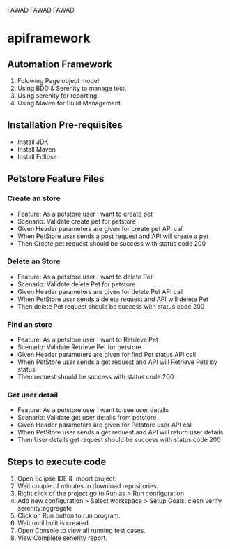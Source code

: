 FAWAD
FAWAD
FAWAD
# apiframework
## Automation Framework
1. Folowing Page object model.
2. Using BDD & Serenity to manage test.
3. Using serenity for reporting. 
4. Using Maven for Build Management.
## Installation Pre-requisites
- Install JDK
- Install Maven
- Install Eclipse
## Petstore Feature Files 
### Create an store
- Feature: As a petstore user I want to create pet  
- Scenario: Validate create pet for petstore 
- Given Header parameters are given for create pet API call
- When PetStore user sends a post request and API will create a pet
- Then Create pet request should be success with status code 200
### Delete an Store
- Feature: As a petstore user I want to  delete Pet 
- Scenario: Validate delete Pet  for petstore 
- Given Header parameters are given for delete Pet  API call
- When PetStore user sends a delete request and API will delete Pet 
- Then  delete Pet request should be success with status code 200
### Find an store
- Feature: As a petstore user I want to  Retrieve Pet 
- Scenario: Validate Retrieve Pet for petstore 
- Given Header parameters are given for find Pet status API call
- When PetStore user sends a get request and API will Retrieve Pets by status
- Then  request should be success with status code 200
### Get user detail
- Feature: As a petstore user I want to see user details 
- Scenario: Validate get user details from petstore 
- Given Header parameters are given for Petstore user API call
- When PetStore user sends a get request and API will return user details
- Then User details get request should be success with status code 200


## Steps to execute code
1. Open Eclipse IDE & import project. 
2. Wait couple of minutes to download repositories. 
3. Right click of the project go to Run as > Run configuration 
4. Add new configuration > Select workspace > Setup Goals: clean verify serenity:aggregate 
5. Click on Run button to run program. 
6. Wait until bulit is created.
7. Open Console to view all running test cases. 
8. View Complete senerity report. 
